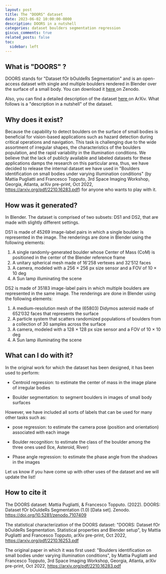 ```yaml
---
layout: post
title: The "DOORS" dataset
date: 2023-06-02 10:00:00-0000
description: DOORS in a nutshell
categories: dataset boulders segmentation regression
giscus_comments: true
related_posts: false
toc:
  sidebar: left
---
```


## What is "DOORS" ? 

DOORS stands for "Dataset fOr bOuldeRs Segmentation" and is an open-access dataset with single and multiple boulders rendered in Blender over the surface of a small body. You can download it <a href="https://zenodo.org/record/7107409"> here </a> on Zenodo.

Also, you can find a detailed description of the dataset <a href="https://arxiv.org/pdf/2210.16253.pdf"> here </a> on ArXiv.  What follows is a "description in a nutshell" of the dataset. 

## Why does it exist? 

Because the capability to detect boulders on the surface of small bodies is beneficial for vision-based applications such as hazard detection during critical operations and navigation. This task is challenging due to the wide assortment of irregular shapes, the characteristics of the boulders population, and the rapid variability in the illumination conditions. We believe that the lack of publicly available and labeled datasets for these applications damps the research on this particular area, thus, we have decided to release the internal dataset we have used in "Boulders identification on small bodies under varying illumination conditions" (by Mattia Pugliatti and Francesco Topputo, 3rd Space Imaging Workshop, Georgia, Atlanta, arXiv pre-print, Oct 2022, https://arxiv.org/pdf/2210.16283.pdf) for anyone who wants to play with it. 

## How was it generated?

In Blender. The dataset is comprised of two subsets: DS1 and DS2, that are made with slightly different settings. 

DS1 is made of 45269 image-label pairs in which a single boulder is represented in the image. The renderings are done in Blender using the following elements: 

1. A single randomly-generated boulder whose Center of Mass (CoM) is positioned in the center of the
Blender reference frame
2. A unitary spherical mesh made of 16’258 vertexes and 32’512 faces
3. A camera, modeled with a 256 × 256 px size sensor and a FOV of 10 × 10 deg
4. A Sun lamp illuminating the scene

DS2 is made of 35183 image-label pairs in which multiple boulders are represented in the same image. The renderings are done in Blender using the following elements:

1. A medium-resolution mesh of the (65803) Didymos asteroid made of 652’032 faces that represents the
surface
2. A particle system that scatters randomized populations of boulders from a collection of 30 samples across the surface
3. A camera, modeled with a 128 × 128 px size sensor and a FOV of 10 × 10 deg
4. A Sun lamp illuminating the scene

## What can I do with it? 

In the original work for which the dataset has been designed, it has been used to perform:

- Centroid regression: to estimate the center of mass in the image plane of irregular bodies

- Boulder segmentation: to segment boulders in images of small body surfaces

However, we have included all sorts of labels that can be used for many other tasks such as: 

- pose regression: to estimate the camera pose (position and orientation) associated with each image

- Boulder recognition: to estimate the class of the boulder among the three ones used (Ice, Asteroid, River)

- Phase angle regression: to estimate the phase angle from the shadows in the images

Let us know if you have come up with other uses of the dataset and we will update the list!

## How to cite it

The DOORS dataset: 
Mattia Pugliatti, & Francesco Topputo. (2022). DOORS: Dataset fOr bOuldeRs Segmentation (1.0) [Data set]. Zenodo. https://doi.org/10.5281/zenodo.7107409

The statistical characterization of the DOORS dataset: 
"DOORS: Dataset fOr bOuldeRs Segmentation. Statistical properties and Blender setup", by Mattia Pugliatti and Francesco Topputo, arXiv pre-print, Oct 2022, https://arxiv.org/pdf/2210.16253.pdf

The original paper in which it was first used: 
"Boulders identification on small bodies under varying illumination conditions", by Mattia Pugliatti and Francesco Topputo, 3rd Space Imaging Workshop, Georgia, Atlanta, arXiv pre-print, Oct 2022, https://arxiv.org/pdf/2210.16283.pdf

